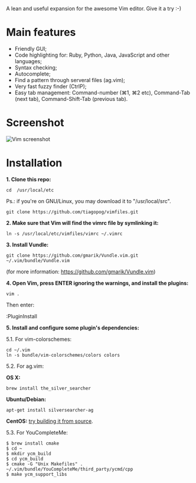 A lean and useful expansion for the awesome Vim editor. Give it a try :-)

# Main features

- Friendly GUI;
- Code highlighting for: Ruby, Python, Java, JavaScript and other languages;
- Syntax checking;
- Autocomplete;
- Find a pattern through serveral files (ag.vim);
- Very fast fuzzy finder (CtrlP);
- Easy tab management: Command-number (⌘1, ⌘2 etc), Command-Tab (next tab), Command-Shift-Tab (previous tab).


# Screenshot

![Vim screenshot](https://s3-us-west-2.amazonaws.com/tiagopog/GitHub/vimfiles/vim_full.png)

# Installation

**1\. Clone this repo:**

```
cd  /usr/local/etc
```
Ps.: if you're on GNU/Linux, you may download it to "/usr/local/src".

```
git clone https://github.com/tiagopog/vimfiles.git
```

**2\. Make sure that Vim will find the vimrc file by symlinking it:**

```ln -s /usr/local/etc/vimfiles/vimrc ~/.vimrc```

**3\. Install Vundle:**

```git clone https://github.com/gmarik/Vundle.vim.git ~/.vim/bundle/Vundle.vim```

(for more information: https://github.com/gmarik/Vundle.vim)

**4\. Open Vim, press ENTER ignoring the warnings, and install the plugins:**

```
vim .
```

Then enter:

:PluginInstall

**5\. Install and configure some plugin's dependencies:**

5.1. For vim-colorschemes: 

```
cd ~/.vim
ln -s bundle/vim-colorschemes/colors colors
```

5.2. For ag.vim:

**OS X:**

```brew install the_silver_searcher```

**Ubuntu/Debian:**

```apt-get install silversearcher-ag```

**CentOS:** [try building it from source](https://github.com/ggreer/the_silver_searcher#building-from-source). 


5.3. For YouCompleteMe:

```
$ brew install cmake
$ cd ~
$ mkdir ycm_build
$ cd ycm_build
$ cmake -G "Unix Makefiles" . ~/.vim/bundle/YouCompleteMe/third_party/ycmd/cpp
$ make ycm_support_libs
```
